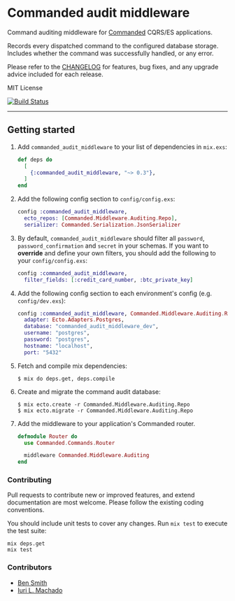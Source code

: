 # Commanded audit middleware

Command auditing middleware for [Commanded](https://github.com/commanded/commanded) CQRS/ES applications.

Records every dispatched command to the configured database storage. Includes whether the command was successfully handled, or any error.

Please refer to the [CHANGELOG](CHANGELOG.md) for features, bug fixes, and any upgrade advice included for each release.

MIT License

[![Build Status](https://travis-ci.com/commanded/commanded-audit-middleware.svg?branch=master)](https://travis-ci.com/commanded/commanded-audit-middleware)

---

## Getting started

  1. Add `commanded_audit_middleware` to your list of dependencies in `mix.exs`:

      ```elixir
      def deps do
        [
          {:commanded_audit_middleware, "~> 0.3"},
        ]
      end
      ```

  2. Add the following config section to `config/config.exs`:

      ```elixir
      config :commanded_audit_middleware,
        ecto_repos: [Commanded.Middleware.Auditing.Repo],
        serializer: Commanded.Serialization.JsonSerializer
      ```

  3. By default, `commanded_audit_middleware` should filter all `password`, `password_confirmation` and `secret` in your schemas.
     If you want to **override** and define your own filters, you should add the following to your `config/config.exs`:
      ```elixir
      config :commanded_audit_middleware,
        filter_fields: [:credit_card_number, :btc_private_key]
      ```

  4. Add the following config section to each environment's config (e.g. `config/dev.exs`):

      ```elixir
      config :commanded_audit_middleware, Commanded.Middleware.Auditing.Repo,
        adapter: Ecto.Adapters.Postgres,
        database: "commanded_audit_middleware_dev",
        username: "postgres",
        password: "postgres",
        hostname: "localhost",
        port: "5432"
      ```

  5. Fetch and compile mix dependencies:

      ```console
      $ mix do deps.get, deps.compile
      ```

  6. Create and migrate the command audit database:

      ```console
      $ mix ecto.create -r Commanded.Middleware.Auditing.Repo
      $ mix ecto.migrate -r Commanded.Middleware.Auditing.Repo
      ```

  7. Add the middleware to your application's Commanded router.

      ```elixir
      defmodule Router do
        use Commanded.Commands.Router

        middleware Commanded.Middleware.Auditing
      end
      ```

### Contributing

Pull requests to contribute new or improved features, and extend documentation are most welcome. Please follow the existing coding conventions.

You should include unit tests to cover any changes. Run `mix test` to execute the test suite:

```console
mix deps.get
mix test
```

### Contributors

- [Ben Smith](https://github.com/slashdotdash)
- [Iuri L. Machado](https://github.com/imetallica)
